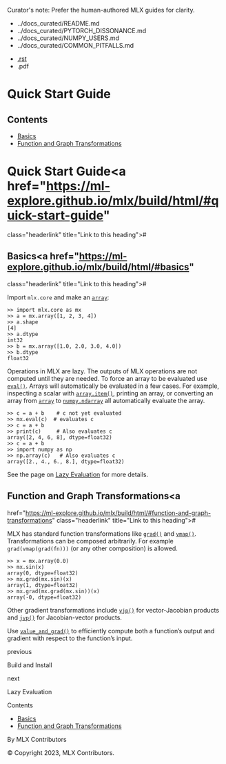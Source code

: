 Curator's note: Prefer the human-authored MLX guides for clarity.
- ../docs_curated/README.md
- ../docs_curated/PYTORCH_DISSONANCE.md
- ../docs_curated/NUMPY_USERS.md
- ../docs_curated/COMMON_PITFALLS.md


<div id="main-content" class="bd-main" role="main">

<div class="sbt-scroll-pixel-helper">

</div>

<div class="bd-content">

<div class="bd-article-container">

<div class="bd-header-article d-print-none">

<div class="header-article-items header-article__inner">

<div class="header-article-items__start">

<div class="header-article-item">

<span class="fa-solid fa-bars"></span>

</div>

</div>

<div class="header-article-items__end">

<div class="header-article-item">

<div class="article-header-buttons">

<a href="https://github.com/ml-explore/mlx"
class="btn btn-sm btn-source-repository-button"
data-bs-placement="bottom" data-bs-toggle="tooltip" target="_blank"
title="Source repository"><span class="btn__icon-container"> <em></em>
</span></a>

<div class="dropdown dropdown-download-buttons">

- <a
  href="https://ml-explore.github.io/mlx/build/html/_sources/usage/quick_start.rst"
  class="btn btn-sm btn-download-source-button dropdown-item"
  data-bs-placement="left" data-bs-toggle="tooltip" target="_blank"
  title="Download source file"><span class="btn__icon-container">
  <em></em> </span> <span class="btn__text-container">.rst</span></a>
- <span class="btn__icon-container"> </span>
  <span class="btn__text-container">.pdf</span>

</div>

<span class="btn__icon-container"> </span>

<span class="fa-solid fa-list"></span>

</div>

</div>

</div>

</div>

</div>

<div id="jb-print-docs-body" class="onlyprint">

# Quick Start Guide

<div id="print-main-content">

<div id="jb-print-toc">

<div>

## Contents

</div>

- <a href="https://ml-explore.github.io/mlx/build/html/#basics"
  class="reference internal nav-link">Basics</a>
- <a
  href="https://ml-explore.github.io/mlx/build/html/#function-and-graph-transformations"
  class="reference internal nav-link">Function and Graph
  Transformations</a>

</div>

</div>

</div>

<div id="searchbox">

</div>

<div id="quick-start-guide" class="section">

# Quick Start Guide<a href="https://ml-explore.github.io/mlx/build/html/#quick-start-guide"
class="headerlink" title="Link to this heading">#</a>

<div id="basics" class="section">

## Basics<a href="https://ml-explore.github.io/mlx/build/html/#basics"
class="headerlink" title="Link to this heading">#</a>

Import <span class="pre">`mlx.core`</span> and make an <a
href="https://ml-explore.github.io/mlx/build/html/python/_autosummary/mlx.core.array.html#mlx.core.array"
class="reference internal" title="mlx.core.array"><span
class="pre"><code class="sourceCode python">array</code></span></a>:

<div class="highlight-python notranslate">

<div class="highlight">

    >> import mlx.core as mx
    >> a = mx.array([1, 2, 3, 4])
    >> a.shape
    [4]
    >> a.dtype
    int32
    >> b = mx.array([1.0, 2.0, 3.0, 4.0])
    >> b.dtype
    float32

</div>

</div>

Operations in MLX are lazy. The outputs of MLX operations are not
computed until they are needed. To force an array to be evaluated use <a
href="https://ml-explore.github.io/mlx/build/html/python/_autosummary/mlx.core.eval.html#mlx.core.eval"
class="reference internal" title="mlx.core.eval"><span class="pre"><code
class="sourceCode python"><span class="bu">eval</span>()</code></span></a>.
Arrays will automatically be evaluated in a few cases. For example,
inspecting a scalar with <a
href="https://ml-explore.github.io/mlx/build/html/python/_autosummary/mlx.core.array.item.html#mlx.core.array.item"
class="reference internal" title="mlx.core.array.item"><span
class="pre"><code
class="sourceCode python">array.item()</code></span></a>, printing an
array, or converting an array from <a
href="https://ml-explore.github.io/mlx/build/html/python/_autosummary/mlx.core.array.html#mlx.core.array"
class="reference internal" title="mlx.core.array"><span
class="pre"><code class="sourceCode python">array</code></span></a> to
<a
href="https://numpy.org/doc/stable/reference/generated/numpy.ndarray.html#numpy.ndarray"
class="reference external" title="(in NumPy v2.2)"><span
class="pre"><code
class="sourceCode python">numpy.ndarray</code></span></a> all
automatically evaluate the array.

<div class="highlight-python notranslate">

<div class="highlight">

    >> c = a + b    # c not yet evaluated
    >> mx.eval(c)  # evaluates c
    >> c = a + b
    >> print(c)     # Also evaluates c
    array([2, 4, 6, 8], dtype=float32)
    >> c = a + b
    >> import numpy as np
    >> np.array(c)   # Also evaluates c
    array([2., 4., 6., 8.], dtype=float32)

</div>

</div>

See the page on <a
href="https://ml-explore.github.io/mlx/build/html/usage/lazy_evaluation.html#lazy-eval"
class="reference internal"><span class="std std-ref">Lazy
Evaluation</span></a> for more details.

</div>

<div id="function-and-graph-transformations" class="section">

## Function and Graph Transformations<a
href="https://ml-explore.github.io/mlx/build/html/#function-and-graph-transformations"
class="headerlink" title="Link to this heading">#</a>

MLX has standard function transformations like <a
href="https://ml-explore.github.io/mlx/build/html/python/_autosummary/mlx.core.grad.html#mlx.core.grad"
class="reference internal" title="mlx.core.grad"><span class="pre"><code
class="sourceCode python">grad()</code></span></a> and <a
href="https://ml-explore.github.io/mlx/build/html/python/_autosummary/mlx.core.vmap.html#mlx.core.vmap"
class="reference internal" title="mlx.core.vmap"><span class="pre"><code
class="sourceCode python">vmap()</code></span></a>. Transformations can
be composed arbitrarily. For example
<span class="pre">`grad(vmap(grad(fn)))`</span> (or any other
composition) is allowed.

<div class="highlight-python notranslate">

<div class="highlight">

    >> x = mx.array(0.0)
    >> mx.sin(x)
    array(0, dtype=float32)
    >> mx.grad(mx.sin)(x)
    array(1, dtype=float32)
    >> mx.grad(mx.grad(mx.sin))(x)
    array(-0, dtype=float32)

</div>

</div>

Other gradient transformations include <a
href="https://ml-explore.github.io/mlx/build/html/python/_autosummary/mlx.core.vjp.html#mlx.core.vjp"
class="reference internal" title="mlx.core.vjp"><span class="pre"><code
class="sourceCode python">vjp()</code></span></a> for vector-Jacobian
products and <a
href="https://ml-explore.github.io/mlx/build/html/python/_autosummary/mlx.core.jvp.html#mlx.core.jvp"
class="reference internal" title="mlx.core.jvp"><span class="pre"><code
class="sourceCode python">jvp()</code></span></a> for Jacobian-vector
products.

Use <a
href="https://ml-explore.github.io/mlx/build/html/python/_autosummary/mlx.core.value_and_grad.html#mlx.core.value_and_grad"
class="reference internal" title="mlx.core.value_and_grad"><span
class="pre"><code
class="sourceCode python">value_and_grad()</code></span></a> to
efficiently compute both a function’s output and gradient with respect
to the function’s input.

</div>

</div>

<div class="prev-next-area">

<a href="https://ml-explore.github.io/mlx/build/html/install.html"
class="left-prev" title="previous page"><em></em></a>

<div class="prev-next-info">

previous

Build and Install

</div>

<a
href="https://ml-explore.github.io/mlx/build/html/usage/lazy_evaluation.html"
class="right-next" title="next page"></a>

<div class="prev-next-info">

next

Lazy Evaluation

</div>

</div>

</div>

<div class="bd-sidebar-secondary bd-toc">

<div class="sidebar-secondary-items sidebar-secondary__inner">

<div class="sidebar-secondary-item">

<div class="page-toc tocsection onthispage">

Contents

</div>

- <a href="https://ml-explore.github.io/mlx/build/html/#basics"
  class="reference internal nav-link">Basics</a>
- <a
  href="https://ml-explore.github.io/mlx/build/html/#function-and-graph-transformations"
  class="reference internal nav-link">Function and Graph
  Transformations</a>

</div>

</div>

</div>

</div>

<div class="bd-footer-content__inner container">

<div class="footer-item">

By MLX Contributors

</div>

<div class="footer-item">

© Copyright 2023, MLX Contributors.  

</div>

<div class="footer-item">

</div>

<div class="footer-item">

</div>

</div>

</div>
